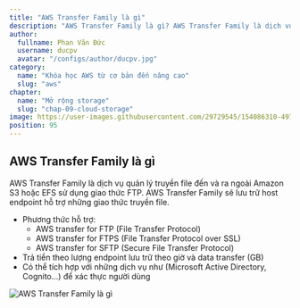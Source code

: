```yaml
---
title: "AWS Transfer Family là gì"
description: "AWS Transfer Family là gì? AWS Transfer Family là dịch vụ quản lý truyền file đến và ra ngoài Amazon S3 hoặc EFS sử dụng giao thức FTP."
author:
  fullname: Phan Văn Đức
  username: ducpv
  avatar: "/configs/author/ducpv.jpg"
category:
  name: "Khóa học AWS từ cơ bản đến nâng cao"
  slug: "aws"
chapter:
  name: "Mở rộng storage"
  slug: "chap-09-cloud-storage"
image: https://user-images.githubusercontent.com/29729545/154086310-497a2c10-cfcf-4170-9547-5911854ae7ad.png
position: 95
---
```


## AWS Transfer Family là gì

AWS Transfer Family là dịch vụ quản lý truyền file đến và ra ngoài Amazon S3 hoặc EFS sử dụng giao thức FTP. AWS Transfer Family sẽ lưu trữ host endpoint hỗ trợ những giao thức truyền file.

- Phương thức hỗ trợ:
  - AWS transfer for FTP (File Transfer Protocol)
  - AWS transfer for FTPS (File Transfer Protocol over SSL)
  - AWS transfer for SFTP (Secure File Transfer Protocol)
- Trả tiền theo lượng endpoint lưu trữ theo giờ và data transfer (GB)
- Có thể tích hợp với những dịch vụ như (Microsoft Active Directory, Cognito...) để xác thực người dùng

![AWS Transfer Family là gì](https://d1.awsstatic.com/cloud-storage/product-page-diagram_AWS-Transfer-Family_HIW-Diagram.4af0b3b19477f22bc7e37995c43cf833b6db0ce9.png)
